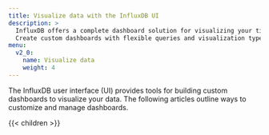 ```yaml
---
title: Visualize data with the InfluxDB UI
description: >
  InfluxDB offers a complete dashboard solution for visualizing your time series data.
  Create custom dashboards with flexible queries and visualization types.
menu:
  v2_0:
    name: Visualize data
    weight: 4
---
```


The InfluxDB user interface (UI) provides tools for building custom dashboards to visualize your data.
The following articles outline ways to customize and manage dashboards.

{{< children >}}
